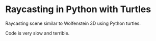 # Raycasting in Python with Turtles
Raycasting scene similar to Wolfenstein 3D using Python turtles.

Code is very slow and terrible.